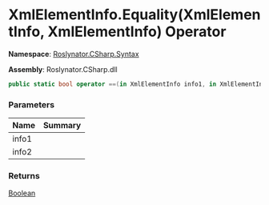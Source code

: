 # XmlElementInfo\.Equality\(XmlElementInfo, XmlElementInfo\) Operator

**Namespace**: [Roslynator.CSharp.Syntax](../../README.md)

**Assembly**: Roslynator\.CSharp\.dll

```csharp
public static bool operator ==(in XmlElementInfo info1, in XmlElementInfo info2)
```

### Parameters

| Name | Summary |
| ---- | ------- |
| info1 | |
| info2 | |

### Returns

[Boolean](https://docs.microsoft.com/en-us/dotnet/api/system.boolean)

